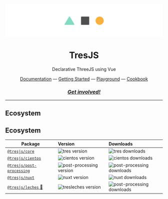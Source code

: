 ![.github/banner.png](/.github/tres-banner.png)

<h1 align="center">
TresJS
</h1>
<p align="center">
Declarative ThreeJS using Vue
<p>

<div align="center">
  <a href="https://docs.tresjs.org/">Documentation</a> —
  <a href="https://docs.tresjs.org/guide/">Getting Started</a> —
  <a href="https://play.tresjs.org">Playground</a> —
  <a href="https://docs.tresjs.org/cookbook/">Cookbook</a>
</div>

<h3 align="center">
<a href="https://discord.gg/KNs4J7P9"><i>Get involved!</i></a>
</h3>

---

## Ecosystem

## Ecosystem

| Package                     | Version                                                                                            | Downloads |
| --------------------------- | :------------------------------------------------------------------------------------------------- | :-------- |
| [`@tresjs/core` ](https://github.com/TresJS/tres)     | ![tres version](https://img.shields.io/npm/v/@tresjs/core/latest.svg?label=%20&color=%2382DBCA)    | ![tres downloads](https://img.shields.io/npm/dm/@tresjs/core.svg?label=%20&color=%2382DBCA) |
| [`@tresjs/cientos`](https://github.com/TresJS/cientos)    | ![cientos version](https://img.shields.io/npm/v/@tresjs/cientos/latest.svg?label=%20&color=%23f19b00) | ![cientos downloads](https://img.shields.io/npm/dm/@tresjs/cientos?label=%20&color=%23f19b00) |
| [`@tresjs/post-processing`](https://github.com/TresJS/post-processing)   | ![post-processing version](https://img.shields.io/npm/v/@tresjs/post-processing/latest.svg?label=%20&color=ff7bac) | ![post-processing downloads](https://img.shields.io/npm/dm/@tresjs/post-processing?label=%20&color=ff7bac) |
| [`@tresjs/nuxt`](https://github.com/TresJS/nuxt)  | ![nuxt version](https://img.shields.io/npm/v/@tresjs/nuxt/latest.svg?label=%20&color=4f4f4f&logo=nuxt.js) | ![nuxt downloads](https://img.shields.io/npm/dm/@tresjs/nuxt?label=%20&color=4f4f4f&logo=nuxt.js) |
| [`@tresjs/leches` 🍰](https://github.com/TresJS/leches)  | ![tresleches version](https://img.shields.io/npm/v/@tresjs/leches/latest.svg?label=%20&color=ffffff) | ![post-processing downloads](https://img.shields.io/npm/dm/@tresjs/leches?label=%20&color=ffffff) |

